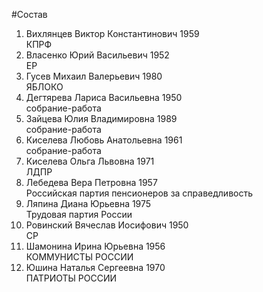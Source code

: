 #Состав
1. Вихлянцев Виктор Константинович 1959   
    КПРФ
2. Власенко Юрий Васильевич 1952   
    ЕР
3. Гусев Михаил Валерьевич 1980   
    ЯБЛОКО
4. Дегтярева Лариса Васильевна 1950   
    собрание-работа
5. Зайцева Юлия Владимировна 1989   
    собрание-работа
6. Киселева Любовь Анатольевна 1961   
    собрание-работа
7. Киселева Ольга Львовна 1971   
    ЛДПР
8. Лебедева Вера Петровна 1957   
    Российская партия пенсионеров за справедливость
9. Ляпина Диана Юрьевна 1975   
    Трудовая партия России
10. Ровинский Вячеслав Иосифович 1950   
    СР
11. Шамонина Ирина Юрьевна 1956   
    КОММУНИСТЫ РОССИИ
12. Юшина Наталья Сергеевна 1970   
    ПАТРИОТЫ РОССИИ

